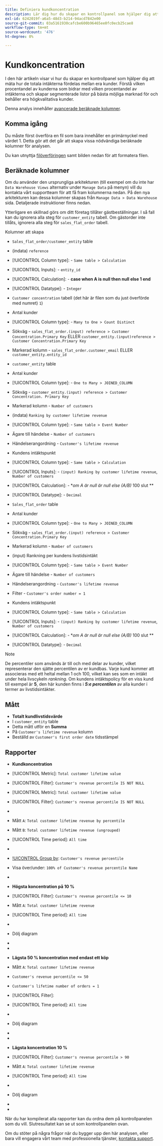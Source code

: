 ```yaml
---
title: Definiera kundkoncentration
description: Lär dig hur du skapar en kontrollpanel som hjälper dig att mäta hur de totala intäkterna fördelas mellan era kunder.
exl-id: 6242019f-a6a5-48d3-b214-94acd7842e00
source-git-commit: 03a5161930cafcbe600b96465ee0fc0ecb25cae8
workflow-type: tm+mt
source-wordcount: '476'
ht-degree: 0%

---
```


# Kundkoncentration

I den här artikeln visar vi hur du skapar en kontrollpanel som hjälper dig att mäta hur de totala intäkterna fördelas mellan era kunder. Förstå vilken procentandel av kunderna som bidrar med vilken procentandel av intäkterna och skapar segmenterade listor på bästa möjliga marknad för och behåller era högkvalitativa kunder.

Denna analys innehåller [avancerade beräknade kolumner](../data-warehouse-mgr/adv-calc-columns.md).

## Komma igång

Du måste först överföra en fil som bara innehåller en primärnyckel med värdet 1. Detta gör att det går att skapa vissa nödvändiga beräknade kolumner för analysen.

Du kan utnyttja [filöverföringen](../importing-data/connecting-data/using-file-uploader.md) samt bilden nedan för att formatera filen.

## Beräknade kolumner

Om du använder den ursprungliga arkitekturen (till exempel om du inte har `Data Warehouse Views` alternativ under `Manage Data` på menyn) vill du kontakta vårt supportteam för att få fram kolumnerna nedan. På den nya arkitekturen kan dessa kolumner skapas från `Manage Data > Data Warehouse` sida. Detaljerade instruktioner finns nedan.

Ytterligare en skillnad görs om ditt företag tillåter gästbeställningar. I så fall kan du ignorera alla steg för `customer_entity` tabell. Om gästorder inte tillåts, ignorera alla steg för `sales_flat_order` tabell.

Kolumner att skapa

* `Sales_flat_order/customer_entity` table
* (indata) `reference`
* [!UICONTROL Column type]: - `Same table > Calculation`
* [!UICONTROL Inputs]: - `entity_id`
* [!UICONTROL Calculation]: - **case when A is null then null else 1 end**
* [!UICONTROL Datatype]: - `Integer`

* `Customer concentration` tabell (det här är filen som du just överförde med numret) `1`)
* Antal kunder
* [!UICONTROL Column type]: - `Many to One > Count Distinct`
* Sökväg - `sales_flat_order.(input) reference > Customer Concentration.Primary Key` ELLER `customer_entity.(input)reference > Customer Concentration.Primary Key`
* Markerad kolumn - `sales_flat_order.customer_email` ELLER `customer_entity.entity_id`

* `customer_entity` table
* Antal kunder
* [!UICONTROL Column type]: - `One to Many > JOINED_COLUMN`
* Sökväg - `customer_entity.(input) reference > Customer Concentration. Primary Key`
* Markerad kolumn - `Number of customers`

* (indata) `Ranking by customer lifetime revenue`
* [!UICONTROL Column type]: - `Same table > Event Number`
* Ägare till händelse - `Number of customers`
* Händelserangordning - `Customer's lifetime revenue`

* Kundens intäktspunkt
* [!UICONTROL Column type]: - `Same table > Calculation`
* [!UICONTROL Inputs]: - `(input) Ranking by customer lifetime revenue`, `Number of customers`
* [!UICONTROL Calculation]: - **om A är null är null else (A/B)* 100 slut **
* [!UICONTROL Datatype]: - `Decimal`

* `Sales_flat_order` table
* Antal kunder
* [!UICONTROL Column type]: - `One to Many > JOINED_COLUMN`
* Sökväg - `sales_flat_order.(input) reference > Customer Concentration.Primary Key`
* Markerad kolumn - `Number of customers`

* (input) Rankning per kundens livstidsintäkt
* [!UICONTROL Column type]: - `Same table > Event Number`
* Ägare till händelse - `Number of customers`
* Händelserangordning - `Customer's lifetime revenue`
* Filter - `Customer's order number = 1`

* Kundens intäktspunkt
* [!UICONTROL Column type]: - `Same table > Calculation`
* [!UICONTROL Inputs]: - `(input) Ranking by customer lifetime revenue`, `Number of customers`
* [!UICONTROL Calculation]: - **om A är null är null else (A/B)* 100 slut **
* [!UICONTROL Datatype]: - `Decimal`

>[!NOTE]
>
>De percentiler som används är till och med delar av kunder, vilket representerar den sjätte percentilen av er kundbas. Varje kund kommer att associeras med ett heltal mellan 1 och 100, vilket kan ses som en intäkt under hela livscykeln *rankning*. Om kundens intäktspolicy för en viss kund till exempel är **5**, den här kunden finns i ***5:e percentilen*** av alla kunder i termer av livstidsintäkter.

## Mått

* **Totalt kundlivstidsvärde**
* I `customer_entity` table
* Detta mått utför en **Summa**
* På `Customer's lifetime revenue` kolumn
* Beställd av `Customer's first order date` tidsstämpel

## Rapporter

* **Kundkoncentration**
* [!UICONTROL Metric]: `Total customer lifetime value`
* [!UICONTROL Filter]: `Customer's revenue percentile IS NOT NULL`

* [!UICONTROL Metric]: `Total customer lifetime value`
* [!UICONTROL Filter]: `Customer's revenue percentile IS NOT NULL`

* 
   [!UICONTROL Group by]: `Independent`
* Mått `A`: `Total customer lifetime revenue by percentile`
* Mått `B`: `Total customer lifetime revenue (ungrouped)`
* [!UICONTROL Time period]: `All time`
* 
   [!UICONTROL Interval]: `None`
* [!UICONTROL Group by]: `Customer's revenue percentile`
* Visa över/under: `100% of Customer's revenue percentile Name`
* 

   [!UICONTROL Chart type]: `Line`

* **Högsta koncentration på 10 %**
* [!UICONTROL Filter]: `Customer's revenue percentile <= 10`

* Mått `A`: `Total customer lifetime revenue`
* [!UICONTROL Time period]: `All time`
* 
   [!UICONTROL Interval]: `None`
* Dölj diagram
* 
   [!UICONTROL Group by]: `Email`
* 

   [!UICONTROL Chart type]: `Table`

* **Lägsta 50 % koncentration med endast ett köp**

* Mått `A`: `Total customer lifetime revenue`
* `Customer's revenue percentile <= 50`
* `Customer's lifetime number of orders = 1`
* [!UICONTROL Filter]:

* [!UICONTROL Time period]: `All time`
* 
   [!UICONTROL Interval]: `None`
* Dölj diagram
* 
   [!UICONTROL Group by]: `Email`
* 

   [!UICONTROL Chart type]: `Table`

* **Lägsta koncentration 10 %**
* [!UICONTROL Filter]: `Customer's revenue percentile > 90`

* Mått `A`: `Total customer lifetime revenue`
* [!UICONTROL Time period]: `All time`
* 
   [!UICONTROL Interval]: `None`
* Dölj diagram
* 
   [!UICONTROL Group by]: `Email`
* 

   [!UICONTROL Chart type]: `Table`

När du har kompilerat alla rapporter kan du ordna dem på kontrollpanelen som du vill. Slutresultatet kan se ut som kontrollpanelen ovan.

Om du stöter på några frågor när du bygger upp den här analysen, eller bara vill engagera vårt team med professionella tjänster, [kontakta support](../../guide-overview.md).
